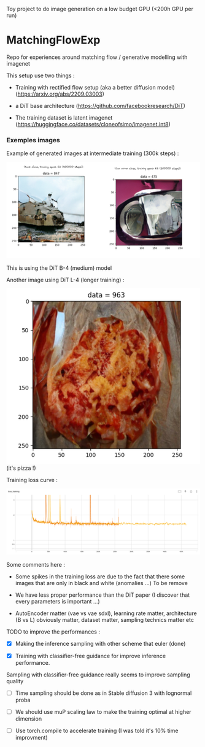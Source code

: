 Toy project to do image generation on a low budget GPU (<200h GPU per run)

# MatchingFlowExp

Repo for experiences around matching flow / generative modelling with imagenet

This setup use two things :

- Training with rectified flow setup (aka a better diffusion model) (https://arxiv.org/abs/2209.03003)

- a DiT base architecture (https://github.com/facebookresearch/DiT)

- The training dataset is latent imagenet (https://huggingface.co/datasets/cloneofsimo/imagenet.int8)

### Exemples images

Example of generated images at intermediate training (300k steps) : 

![examples](images/image.png)

This is using the DiT B-4 (medium) model

Another image using DiT L-4 (longer training) :
 
![alt text](images/imagepizza.png) (it's pizza !)


Training loss curve :

![alt text](images/imagecurve.png)

Some comments here : 

- Some spikes in the training loss are due to the fact that there some images that are only in black and white (anomalies ...)
To be remove

- We have less proper performance than the DiT paper (I discover that every parameters is important ...)

- AutoEncoder matter (vae vs vae sdxl), learning rate matter, architecture (B vs L) obviously matter, dataset matter, sampling technics matter etc

TODO to improve the performances :

- [x] Making the inference sampling with other scheme that euler (done)

- [x] Training with classifier-free guidance for improve inference performance.

Sampling with classifier-free guidance really seems to improve sampling quality

- [ ] Time sampling should be done as in Stable diffusion 3 with lognormal proba

- [ ] We should use muP scaling law to make the training optimal at higher dimension

- [ ] Use torch.compile to accelerate training (I was told it's 10% time improvment)



